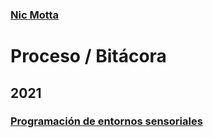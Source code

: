 ### [Nic Motta](nicmotta.github.io)

# Proceso / Bitácora
## 2021

### [Programación de entornos sensoriales](/entornos-sensoriales.md)

